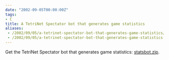 ```yaml
---
date: "2002-09-05T00:00:00Z"
tags:
- C
title: A TetriNet Spectator bot that generates game statistics
aliases:
 - /2002/09/05/a-tetrinet-spectator-bot-that-generates-game-statistics/
 - /2002/09/05/a-tetrinet-spectator-bot-that-generates-game-statistics.html
---
```

Get the TetriNet Spectator bot that generates game statistics: [statsbot.zip](http://www.timvw.be/wp-content/code/c/statsbot.zip).
